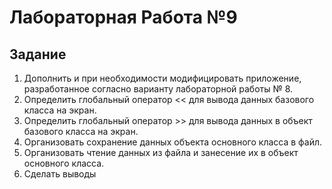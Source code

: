 # Лабораторная Работа №9
## Задание
1. Дополнить и при необходимости модифицировать приложение,
разработанное согласно варианту лабораторной работы № 8.
2. Определить глобальный оператор << для вывода данных базового
класса на экран.
3. Определить глобальный оператор >> для вывода данных в объект
базового класса на экран.
4. Организовать сохранение данных объекта основного класса в файл.
5. Организовать чтение данных из файла и занесение их в объект основного класса.
6. Сделать выводы
